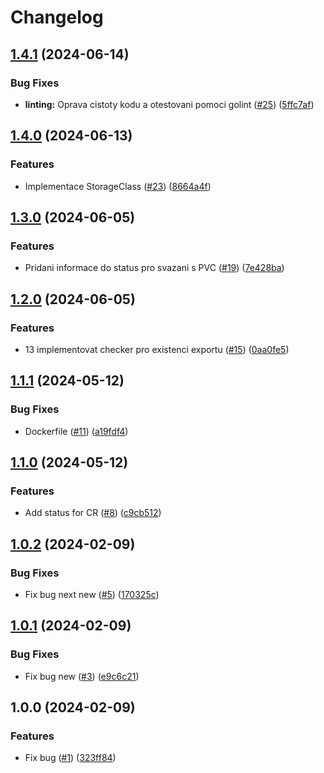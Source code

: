 # Changelog

## [1.4.1](https://github.com/Cloud-for-You/storage-operator/compare/v1.4.0...v1.4.1) (2024-06-14)


### Bug Fixes

* **linting:** Oprava cistoty kodu a otestovani pomoci golint ([#25](https://github.com/Cloud-for-You/storage-operator/issues/25)) ([5ffc7af](https://github.com/Cloud-for-You/storage-operator/commit/5ffc7af9bfcf7973ab64e1474acba1b0c74107db))

## [1.4.0](https://github.com/Cloud-for-You/storage-operator/compare/v1.3.0...v1.4.0) (2024-06-13)


### Features

* Implementace StorageClass ([#23](https://github.com/Cloud-for-You/storage-operator/issues/23)) ([8664a4f](https://github.com/Cloud-for-You/storage-operator/commit/8664a4fb24feeaf3467f8dbd4b8a98cbd7823a7e))

## [1.3.0](https://github.com/Cloud-for-You/storage-operator/compare/v1.2.0...v1.3.0) (2024-06-05)


### Features

* Pridani informace do status pro svazani s PVC ([#19](https://github.com/Cloud-for-You/storage-operator/issues/19)) ([7e428ba](https://github.com/Cloud-for-You/storage-operator/commit/7e428baa33d47813fc124ef6923cdcbed39760a4))

## [1.2.0](https://github.com/Cloud-for-You/storage-operator/compare/v1.1.1...v1.2.0) (2024-06-05)


### Features

* 13 implementovat checker pro existenci exportu ([#15](https://github.com/Cloud-for-You/storage-operator/issues/15)) ([0aa0fe5](https://github.com/Cloud-for-You/storage-operator/commit/0aa0fe58eabed2ae4027ddb5bc47477398c3c585))

## [1.1.1](https://github.com/Cloud-for-You/storage-operator/compare/v1.1.0...v1.1.1) (2024-05-12)


### Bug Fixes

* Dockerfile ([#11](https://github.com/Cloud-for-You/storage-operator/issues/11)) ([a19fdf4](https://github.com/Cloud-for-You/storage-operator/commit/a19fdf4ed442dfe8d2759bc0359795a6284c293d))

## [1.1.0](https://github.com/Cloud-for-You/storage-operator/compare/v1.0.2...v1.1.0) (2024-05-12)


### Features

* Add status for CR ([#8](https://github.com/Cloud-for-You/storage-operator/issues/8)) ([c9cb512](https://github.com/Cloud-for-You/storage-operator/commit/c9cb5121d3a6419cc51326b55a230e57c07ac24f))

## [1.0.2](https://github.com/Cloud-for-You/storage-operator/compare/v1.0.1...v1.0.2) (2024-02-09)


### Bug Fixes

* Fix bug next new ([#5](https://github.com/Cloud-for-You/storage-operator/issues/5)) ([170325c](https://github.com/Cloud-for-You/storage-operator/commit/170325c27e9069ed955069c73df5695b47557797))

## [1.0.1](https://github.com/Cloud-for-You/storage-operator/compare/v1.0.0...v1.0.1) (2024-02-09)


### Bug Fixes

* Fix bug new ([#3](https://github.com/Cloud-for-You/storage-operator/issues/3)) ([e9c6c21](https://github.com/Cloud-for-You/storage-operator/commit/e9c6c21a174d020f613c0166c9de7c27f9b69137))

## 1.0.0 (2024-02-09)


### Features

* Fix bug ([#1](https://github.com/Cloud-for-You/storage-operator/issues/1)) ([323ff84](https://github.com/Cloud-for-You/storage-operator/commit/323ff848db75a33d6f89b2379c985172b04eadf9))
